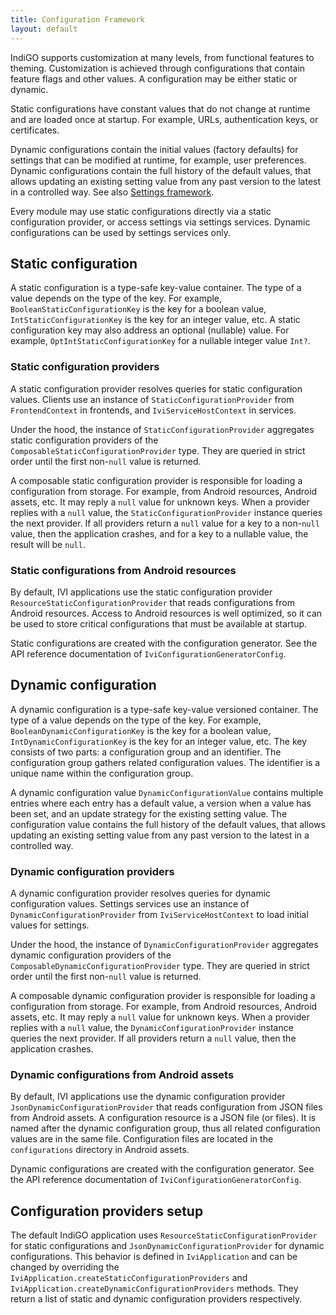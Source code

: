 ```yaml
---
title: Configuration Framework
layout: default
---
```


IndiGO supports customization at many levels, from functional features to theming.
Customization is achieved through configurations that contain feature flags and other values.
A configuration may be either static or dynamic.

Static configurations have constant values that do not change at runtime and are loaded once at
startup. For example, URLs, authentication keys, or certificates.

Dynamic configurations contain the initial values (factory defaults) for settings that can be
modified at runtime, for example, user preferences. Dynamic configurations contain the full history
of the default values, that allows updating an existing setting value from any past version to the
latest in a controlled way. See also 
[Settings framework](/indigo/documentation/developing/platform-domains/settings-framework).

Every module may use static configurations directly via a static configuration provider,
or access settings via settings services. Dynamic configurations can be used by settings services
only.

## Static configuration

A static configuration is a type-safe key-value container.
The type of a value depends on the type of the key. For example, `BooleanStaticConfigurationKey` is
the key for a boolean value, `IntStaticConfigurationKey` is the key for an integer value, etc.
A static configuration key may also address an optional (nullable) value.
For example, `OptIntStaticConfigurationKey` for a nullable integer value `Int?`.

### Static configuration providers

A static configuration provider resolves queries for static configuration values.
Clients use an instance of `StaticConfigurationProvider` from `FrontendContext` in frontends, and
`IviServiceHostContext` in services.

Under the hood, the instance of `StaticConfigurationProvider` aggregates static configuration
providers of the `ComposableStaticConfigurationProvider` type. They are queried in strict order
until the first non-`null` value is returned.

A composable static configuration provider is responsible for loading a configuration from storage.
For example, from Android resources, Android assets, etc. It may reply a `null` value for unknown
keys. When a provider replies with a `null` value, the `StaticConfigurationProvider` instance queries
the next provider. If all providers return a `null` value for a key to a non-`null` value, then the
application crashes, and for a key to a nullable value, the result will be `null`.

### Static configurations from Android resources

By default, IVI applications use the static configuration provider
`ResourceStaticConfigurationProvider` that reads configurations from Android resources. Access to
Android resources is well optimized, so it can be used to store critical configurations that must be
available at startup.

Static configurations are created with the configuration generator.
See the API reference documentation of `IviConfigurationGeneratorConfig`.

## Dynamic configuration

A dynamic configuration is a type-safe key-value versioned container.
The type of a value depends on the type of the key. For example, `BooleanDynamicConfigurationKey` is
the key for a boolean value, `IntDynamicConfigurationKey` is the key for an integer value, etc.
The key consists of two parts: a configuration group and an identifier. The configuration group
gathers related configuration values. The identifier is a unique name within the configuration
group.

A dynamic configuration value `DynamicConfigurationValue` contains multiple entries where each entry
has a default value, a version when a value has been set, and an update strategy for the existing
setting value. The configuration value contains the full history of the default values, that allows
updating an existing setting value from any past version to the latest in a controlled way.

### Dynamic configuration providers

A dynamic configuration provider resolves queries for dynamic configuration values.
Settings services use an instance of `DynamicConfigurationProvider` from `IviServiceHostContext` to
load initial values for settings.

Under the hood, the instance of `DynamicConfigurationProvider` aggregates dynamic configuration
providers of the `ComposableDynamicConfigurationProvider` type. They are queried in strict order
until the first non-`null` value is returned.

A composable dynamic configuration provider is responsible for loading a configuration from storage.
For example, from Android resources, Android assets, etc. It may reply a `null` value for unknown
keys. When a provider replies with a `null` value, the `DynamicConfigurationProvider` instance queries
the next provider. If all providers return a `null` value, then the application crashes.

### Dynamic configurations from Android assets

By default, IVI applications use the dynamic configuration provider
`JsonDynamicConfigurationProvider` that reads configuration from JSON files from Android assets.
A configuration resource is a JSON file (or files). It is named after the dynamic configuration
group, thus all related configuration values are in the same file.
Configuration files are located in the `configurations` directory in Android assets.

Dynamic configurations are created with the configuration generator.
See the API reference documentation of `IviConfigurationGeneratorConfig`.

## Configuration providers setup

The default IndiGO application uses `ResourceStaticConfigurationProvider` for static configurations
and `JsonDynamicConfigurationProvider` for dynamic configurations.
This behavior is defined in `IviApplication` and can be changed by overriding the
`IviApplication.createStaticConfigurationProviders` and
`IviApplication.createDynamicConfigurationProviders` methods.
They return a list of static and dynamic configuration providers respectively.

